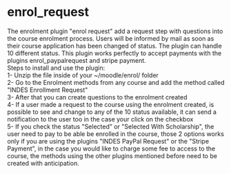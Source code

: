 # enrol_request
The enrolment plugin "enrol request" add a request step with questions into the course enrolment process. Users will be informed by mail as soon as their course application has been changed of status. The plugin can handle 10 different status. This plugin works perfectly to accept payments with the plugins enrol_paypalrequest and stripe payment.<br>
Steps to install and use the plugin:<br>
1- Unzip the file inside of your ~/moodle/enrol/ folder<br>
2- Go to the Enrolment methods from any course and add the method called "INDES Enrollment Request"<br>
3- After that you can create questions to the enrolment created<br>
4- If a user made a request to the course using the enrolment created, is possible to see and change to any of the 10 status available, it can send a notification to the user too in the case your click on the checkbox<br>
5- If you check the status "Selected" or "Selected With Scholarship", the user need to pay to be able be enrolled in the course, those 2 options works only if you are using the plugins "INDES PayPal Request" or the "Stripe Payment", in the case you would like to charge some fee to access to the course, the methods using the other plugins mentioned before need to be created with anticipation.
